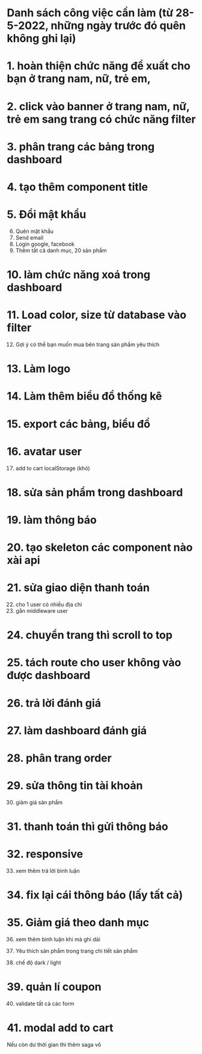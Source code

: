 # Danh sách công việc cần làm (từ 28-5-2022, những ngày trước đó quên không ghi lại)

# 1. hoàn thiện chức năng đề xuất cho bạn ở trang nam, nữ, trẻ em,

# 2. click vào banner ở trang nam, nữ, trẻ em sang trang có chức năng filter

# 3. phân trang các bảng trong dashboard

# 4. tạo thêm component title

# 5. Đổi mật khẩu

6.  Quên mật khẩu
7.  Send email
8.  Login google, facebook
9.  Thêm tất cả danh mục, 20 sản phẩm

# 10. làm chức năng xoá trong dashboard

# 11. Load color, size từ database vào filter

12. Gợi ý có thể bạn muốn mua bên trang sản phẩm yêu thích

# 13. Làm logo

# 14. Làm thêm biểu đồ thống kê

# 15. export các bảng, biểu đồ

# 16. avatar user

17. add to cart localStorage (khó)

# 18. sửa sản phẩm trong dashboard

# 19. làm thông báo

# 20. tạo skeleton các component nào xài api

# 21. sửa giao diện thanh toán

22. cho 1 user có nhiều địa chỉ
23. gắn middleware user

# 24. chuyển trang thì scroll to top

# 25. tách route cho user không vào được dashboard

# 26. trả lời đánh giá

# 27. làm dashboard đánh giá

# 28. phân trang order

# 29. sửa thông tin tài khoản

30. giảm giá sản phẩm

# 31. thanh toán thì gửi thông báo

# 32. responsive

33. xem thêm trả lời bình luận

# 34. fix lại cái thông báo (lấy tất cả)

# 35. Giảm giá theo danh mục

36. xem thêm bình luận khi mà ghi dài

37. Yêu thích sản phẩm trong trang chi tiết sản phẩm

38. chế độ dark / light

# 39. quản lí coupon

40. validate tất cả các form

# 41. modal add to cart

Nếu còn dư thời gian thì thêm saga vô
